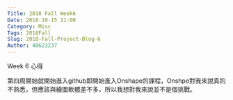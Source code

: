 ```yaml
---
Title: 2018 Fall Week6
Date: 2018-10-15 11:00
Category: Misc
Tags: 2018Fall
Slug: 2018-Fall-Project-Blog-6
Author: 40623237
---
```


Week 6 心得

<!-- PELICAN_END_SUMMARY -->

第四周開始就開始進入github即開始進入Onshape的課程，Onshpe對我來說真的不熟悉，但應該與繪圖軟體差不多，所以我想對我來說並不是個挑戰。

